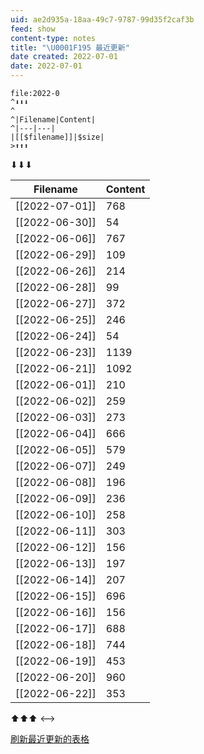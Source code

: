```yaml
---
uid: ae2d935a-18aa-49c7-9787-99d35f2caf3b
feed: show
content-type: notes
title: "\U0001F195 最近更新"
date created: 2022-07-01
date: 2022-07-01
---
```


```expander
file:2022-0
^⬇⬇⬇
^ 
^|Filename|Content|
^|---|---|
|[[$filename]]|$size|
>⬆⬆⬆
```
⬇⬇⬇
 
|Filename|Content|
|---|---|
|[[2022-07-01]]|768|
|[[2022-06-30]]|54|
|[[2022-06-06]]|767|
|[[2022-06-29]]|109|
|[[2022-06-26]]|214|
|[[2022-06-28]]|99|
|[[2022-06-27]]|372|
|[[2022-06-25]]|246|
|[[2022-06-24]]|54|
|[[2022-06-23]]|1139|
|[[2022-06-21]]|1092|
|[[2022-06-01]]|210|
|[[2022-06-02]]|259|
|[[2022-06-03]]|273|
|[[2022-06-04]]|666|
|[[2022-06-05]]|579|
|[[2022-06-07]]|249|
|[[2022-06-08]]|196|
|[[2022-06-09]]|236|
|[[2022-06-10]]|258|
|[[2022-06-11]]|303|
|[[2022-06-12]]|156|
|[[2022-06-13]]|197|
|[[2022-06-14]]|207|
|[[2022-06-15]]|696|
|[[2022-06-16]]|156|
|[[2022-06-17]]|688|
|[[2022-06-18]]|744|
|[[2022-06-19]]|453|
|[[2022-06-20]]|960|
|[[2022-06-22]]|353|
⬆⬆⬆
<-->

[刷新最近更新的表格](obsidian://advanced-uri?vault=knowledge-garden&commandid=mrj-text-expand%253Aeditor-expand&uid=ae2d935a-18aa-49c7-9787-99d35f2caf3b)
